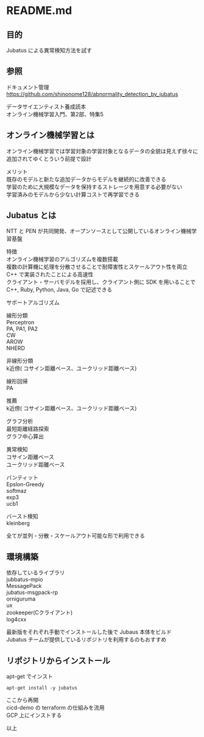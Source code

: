 # README.md  
  
## 目的  
  
Jubatus による異常検知方法を試す  
  
## 参照  
  
ドキュメント管理  
https://github.com/shinonome128/abnormality_detection_by_jubatus  
  
データサイエンティスト養成読本  
オンライン機械学習入門、第2部、特集5  
  
## オンライン機械学習とは  
  
オンライン機械学習では学習対象の学習対象となるデータの全貌は見えず徐々に追加されてゆくとういう前提で設計  
  
メリット  
既存のモデルと新たな追加データからモデルを継続的に改善できる  
学習のために大規模なデータを保持するストレージを用意する必要がない  
学習済みのモデルから少ない計算コストで再学習できる  
  
## Jubatus とは  
  
NTT と PEN が共同開発、オープンソースとして公開しているオンライン機械学習基盤  
  
特徴  
オンライン機械学習のアルゴリズムを複数搭載  
複数の計算機に処理を分散させることで耐障害性とスケールアウト性を両立  
C++ で実装されたことによる高速性  
クライアント・サーバモデルを採用し、クライアント側に SDK を用いることで C++, Ruby, Python, Java, Go で記述できる  
  
サポートアルゴリズム  
  
線形分類  
Perceptron  
PA, PA1, PA2  
CW  
AROW  
NHERD  
  
非線形分類  
k近傍( コサイン距離ベース、ユークリッド距離ベース)  
  
線形回帰  
PA  
  
推薦  
k近傍( コサイン距離ベース、ユークリッド距離ベース)  
  
グラフ分析  
最短距離経路探索  
グラフ中心算出  
  
異常検知  
コサイン距離ベース  
ユークリッド距離ベース  
  
バンティット  
Epslon-Greedy  
softmaz  
exp3  
ucb1  
  
バースト検知  
kleinberg  
  
全てが並列・分散・スケールアウト可能な形で利用できる  
  
## 環境構築  
  
依存しているライブラリ  
jubbatus-mpio  
MessagePack  
jubatus-msgpack-rp  
orniguruma  
ux  
zookeeper(Cクライアント)  
log4cxx  
  
最新版をそれぞれ手動でインストールした後で Jubaus 本体をビルド  
Jubatus チームが提供しているリポジトリを利用するのもおすすめ  
  
## リポジトリからインストール  
  
apt-get でインスト  
```  
apt-get install -y jubatus  
```  
  
ここから再開  
cicd-demo の terraform の仕組みを流用  
GCP 上にインストする  
  
以上  
